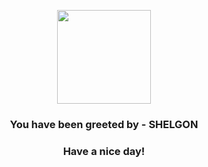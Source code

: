 <p align="center">
            <img src="https://raw.githubusercontent.com/PokeAPI/sprites/master/sprites/pokemon/372.png" width="150" height="150">
          </p>
          <h3 align="center">You have been greeted by - <b>SHELGON</b></h3>
          <h3 align="center">Have a nice day!</h3>
